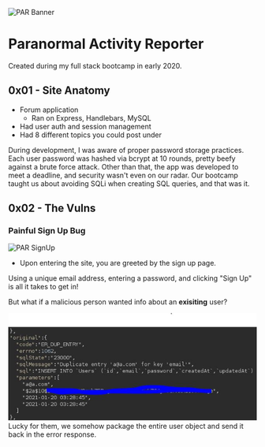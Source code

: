 ![PAR Banner](https://camo.githubusercontent.com/8092861699721c936072e1325c0134e87de7797d5ffd0d9a7b04e4437edf05eb/68747470733a2f2f692e696d6775722e636f6d2f55494879664a692e706e67)
# Paranormal Activity Reporter

Created during my full stack bootcamp in early 2020.

## 0x01 - Site Anatomy
* Forum application
  * Ran on Express, Handlebars, MySQL
* Had user auth and session management
* Had 8 different topics you could post under

During development, I was aware of proper password storage practices. Each user password was hashed via bcrypt at 10 rounds, pretty beefy against a brute force attack.
Other than that, the app was developed to meet a deadline, and security wasn't even on our radar. Our bootcamp taught us about avoiding SQLi when creating SQL queries, and that was it.

## 0x02 - The Vulns

### Painful Sign Up Bug

![PAR SignUp](parsignup.jpg)
* Upon entering the site, you are greeted by the sign up page.

Using a unique email address, entering a password, and clicking "Sign Up" is all it takes to get in!

But what if a malicious person wanted info about an **exisiting** user?

![SignUpBug](parsignupbug.jpg)
Lucky for them, we somehow package the entire user object and send it back in the error response.
